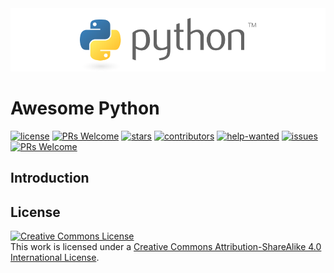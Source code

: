 <div align="center"> <img src="./images/doocs-awesome-python-logo.png"/> </div>

# Awesome Python
[![license](https://badgen.net/github/license/doocs/awesome-python?color=green)](https://github.com/doocs/awesome-python/blob/master/LICENSE)
[![PRs Welcome](https://badgen.net/badge/PRs/welcome/green)](http://makeapullrequest.com)
[![stars](https://badgen.net/github/stars/doocs/awesome-python)](https://github.com/doocs/awesome-python/stargazers)
[![contributors](https://badgen.net/github/contributors/doocs/awesome-python)](https://github.com/doocs/awesome-python/graphs/contributors)
[![help-wanted](https://badgen.net/github/label-issues/doocs/awesome-python/help%20wanted/open)](https://github.com/doocs/awesome-python/labels/help%20wanted)
[![issues](https://badgen.net/github/open-issues/doocs/awesome-python)](https://github.com/doocs/awesome-python/issues)
[![PRs Welcome](https://badgen.net/badge/PRs/welcome/green)](http://makeapullrequest.com)

## Introduction



## License
<a rel="license" href="http://creativecommons.org/licenses/by-sa/4.0/"><img alt="Creative Commons License" style="border-width:0" src="https://i.creativecommons.org/l/by-sa/4.0/88x31.png" /></a><br />This work is licensed under a <a rel="license" href="http://creativecommons.org/licenses/by-sa/4.0/">Creative Commons Attribution-ShareAlike 4.0 International License</a>.